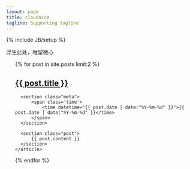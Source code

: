 ```yaml
---
layout: page
title: cloudaice 
tagline: Supporting tagline
---
```

{% include JB/setup %}

浮生此处，唯留微心

<div>
<ul class="posts">
  {% for post in site.posts limit:2 %}
    <article class="content">
      <section class='title'>
          <h2><a href="{{ BASE_PATH}}{{ post.url }}">{{ post.title }}</a></h2>
      </section>

      <section class="meta">
          <span class='time'>
              <time datetime="{{ post.date | date:"%Y-%m-%d" }}">{{ post.date | date:"%Y-%m-%d" }}</time>
          </span>
      </section>

      <section class="post">
          {{ post.content }}
      </section>
    </article>
  {% endfor %}
</ul>
</div>

